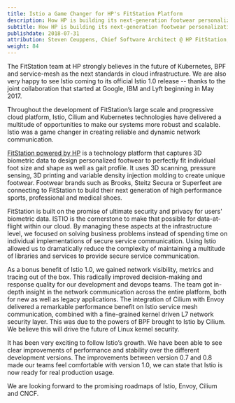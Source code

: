 ```yaml
---
title: Istio a Game Changer for HP's FitStation Platform
description: How HP is building its next-generation footwear personalization platform on Istio.
subtitle: How HP is building its next-generation footwear personalization platform on Istio
publishdate: 2018-07-31
attribution: Steven Ceuppens, Chief Software Architect @ HP FitStation, Open Source Advocate / Contributor
weight: 84
---
```


The FitStation team at HP strongly believes in the future of Kubernetes, BPF and service-mesh as the next standards in cloud infrastructure. We are also very happy to see Istio coming to its official Istio 1.0 release -- thanks to the joint collaboration that started at Google, IBM and Lyft beginning in May 2017.

Throughout the development of FitStation’s large scale and progressive cloud platform, Istio, Cilium and Kubernetes technologies have delivered a multitude of opportunities to make our systems more robust and scalable. Istio was a game changer in creating reliable and dynamic network communication.

[FitStation powered by HP](http://www.fitstation.com) is a technology platform that captures 3D biometric data to design personalized footwear to perfectly fit individual foot size and shape as well as gait profile. It uses 3D scanning, pressure sensing, 3D printing and variable density injection molding to create unique footwear. Footwear brands such as Brooks, Steitz Secura or Superfeet are connecting to FitStation to build their next generation of high performance sports, professional and medical shoes.

FitStation is built on the promise of ultimate security and privacy for users' biometric data. ISTIO is the cornerstone to make that possible for data-at-flight within our cloud. By managing these aspects at the infrastructure level, we focused on solving business problems instead of spending time on individual implementations of secure service communication. Using Istio allowed us to dramatically reduce the complexity of maintaining a multitude of libraries and services to provide secure service communication.

As a bonus benefit of Istio 1.0, we gained network visibility, metrics and tracing out of the box. This radically improved decision-making and response quality for our development
and devops teams. The team got in-depth insight in the network communication across the entire platform, both for new as well as legacy applications. The integration of Cilium
with Envoy delivered a remarkable performance benefit on Istio service mesh communication, combined with a fine-grained kernel driven L7 network security layer. This was due to the powers of BPF brought to Istio by Cilium. We believe this will drive the future of Linux kernel security.

It has been very exciting to follow Istio’s growth. We have been able to see clear improvements of performance and stability over the different development versions. The improvements between version 0.7 and 0.8 made our teams feel comfortable with version 1.0, we can state that Istio is now ready for real production usage.

We are looking forward to the promising roadmaps of Istio, Envoy, Cilium and CNCF.
